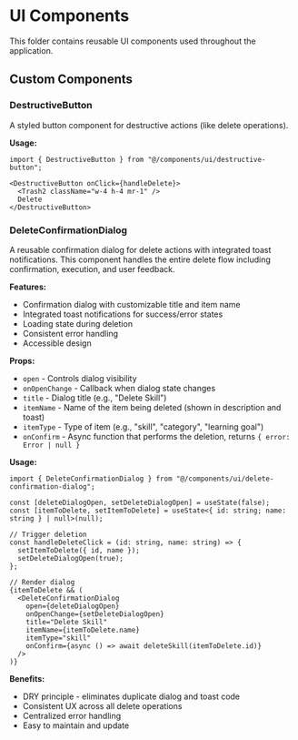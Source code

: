 # UI Components

This folder contains reusable UI components used throughout the application.

## Custom Components

### DestructiveButton

A styled button component for destructive actions (like delete operations).

**Usage:**

```tsx
import { DestructiveButton } from "@/components/ui/destructive-button";

<DestructiveButton onClick={handleDelete}>
  <Trash2 className="w-4 h-4 mr-1" />
  Delete
</DestructiveButton>
```

### DeleteConfirmationDialog

A reusable confirmation dialog for delete actions with integrated toast notifications. This component handles the entire delete flow including confirmation, execution, and user feedback.

**Features:**

- Confirmation dialog with customizable title and item name
- Integrated toast notifications for success/error states
- Loading state during deletion
- Consistent error handling
- Accessible design

**Props:**

- `open` - Controls dialog visibility
- `onOpenChange` - Callback when dialog state changes
- `title` - Dialog title (e.g., "Delete Skill")
- `itemName` - Name of the item being deleted (shown in description and toast)
- `itemType` - Type of item (e.g., "skill", "category", "learning goal")
- `onConfirm` - Async function that performs the deletion, returns `{ error: Error | null }`

**Usage:**

```tsx
import { DeleteConfirmationDialog } from "@/components/ui/delete-confirmation-dialog";

const [deleteDialogOpen, setDeleteDialogOpen] = useState(false);
const [itemToDelete, setItemToDelete] = useState<{ id: string; name: string } | null>(null);

// Trigger deletion
const handleDeleteClick = (id: string, name: string) => {
  setItemToDelete({ id, name });
  setDeleteDialogOpen(true);
};

// Render dialog
{itemToDelete && (
  <DeleteConfirmationDialog
    open={deleteDialogOpen}
    onOpenChange={setDeleteDialogOpen}
    title="Delete Skill"
    itemName={itemToDelete.name}
    itemType="skill"
    onConfirm={async () => await deleteSkill(itemToDelete.id)}
  />
)}
```

**Benefits:**

- DRY principle - eliminates duplicate dialog and toast code
- Consistent UX across all delete operations
- Centralized error handling
- Easy to maintain and update
